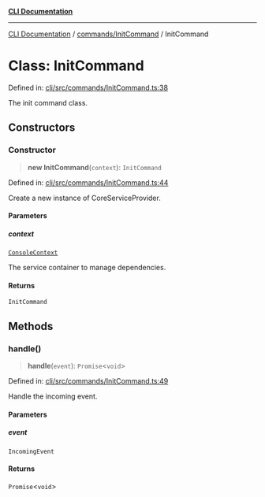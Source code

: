 [**CLI Documentation**](../../../README.md)

***

[CLI Documentation](../../../README.md) / [commands/InitCommand](../README.md) / InitCommand

# Class: InitCommand

Defined in: [cli/src/commands/InitCommand.ts:38](https://github.com/stonemjs/cli/blob/a8ddb59abbd77ddb2870c689c0c7e80297d24c5a/src/commands/InitCommand.ts#L38)

The init command class.

## Constructors

### Constructor

> **new InitCommand**(`context`): `InitCommand`

Defined in: [cli/src/commands/InitCommand.ts:44](https://github.com/stonemjs/cli/blob/a8ddb59abbd77ddb2870c689c0c7e80297d24c5a/src/commands/InitCommand.ts#L44)

Create a new instance of CoreServiceProvider.

#### Parameters

##### context

[`ConsoleContext`](../../../declarations/interfaces/ConsoleContext.md)

The service container to manage dependencies.

#### Returns

`InitCommand`

## Methods

### handle()

> **handle**(`event`): `Promise`\<`void`\>

Defined in: [cli/src/commands/InitCommand.ts:49](https://github.com/stonemjs/cli/blob/a8ddb59abbd77ddb2870c689c0c7e80297d24c5a/src/commands/InitCommand.ts#L49)

Handle the incoming event.

#### Parameters

##### event

`IncomingEvent`

#### Returns

`Promise`\<`void`\>
